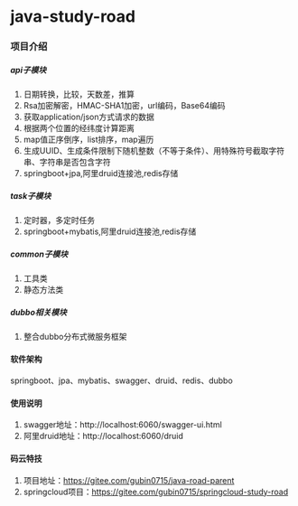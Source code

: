 # java-study-road

### 项目介绍

##### api子模块
1. 日期转换，比较，天数差，推算
2. Rsa加密解密，HMAC-SHA1加密，url编码，Base64编码
3. 获取application/json方式请求的数据
4. 根据两个位置的经纬度计算距离
5. map值正序倒序，list<map>排序，map遍历
6. 生成UUID、生成条件限制下随机整数（不等于条件）、用特殊符号截取字符串、字符串是否包含字符
7. springboot+jpa,阿里druid连接池,redis存储

##### task子模块
1. 定时器，多定时任务
2. springboot+mybatis,阿里druid连接池,redis存储

##### common子模块
1. 工具类
2. 静态方法类

##### dubbo相关模块
1. 整合dubbo分布式微服务框架

#### 软件架构
springboot、jpa、mybatis、swagger、druid、redis、dubbo

#### 使用说明
1. swagger地址：http://localhost:6060/swagger-ui.html
2. 阿里druid地址：http://localhost:6060/druid

#### 码云特技
1. 项目地址：https://gitee.com/gubin0715/java-road-parent
2. springcloud项目：https://gitee.com/gubin0715/springcloud-study-road
